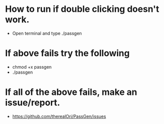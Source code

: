 # How to run if double clicking doesn't work.
- Open terminal and type ./passgen


# If above fails try the following
- chmod +x passgen
- ./passgen


# If all of the above fails, make an issue/report.
- https://github.com/therealOri/PassGen/issues
